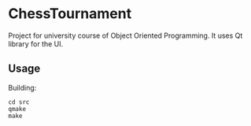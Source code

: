 # ChessTournament

Project for university course of Object Oriented Programming. It uses Qt library for the UI. 

## Usage
Building:
```
cd src
qmake
make
```